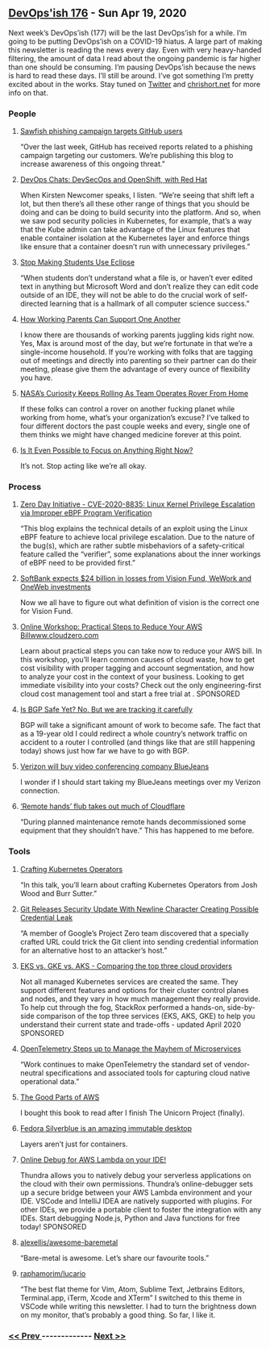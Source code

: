 ## [DevOps'ish 176](https://devopsish.com/176) - Sun Apr 19, 2020

Next week’s DevOps’ish (177) will be the last DevOps’ish for a while. I’m going to be putting DevOps’ish on a COVID-19 hiatus. A large part of making this newsletter is reading the news every day. Even with very heavy-handed filtering, the amount of data I read about the ongoing pandemic is far higher than one should be consuming. I’m pausing DevOps’ish because the news is hard to read these days. I’ll still be around. I’ve got something I’m pretty excited about in the works. Stay tuned on <a href="https://twitter.com/ChrisShort">Twitter</a> and <a href="https://chrisshort.net">chrishort.net</a> for more info on that.

### People

1. [Sawfish phishing campaign targets GitHub users](https://github.blog/2020-04-14-sawfish-phishing-campaign-targets-github-users/)

    “Over the last week, GitHub has received reports related to a phishing campaign targeting our customers. We’re publishing this blog to increase awareness of this ongoing threat.”
1. [DevOps Chats: DevSecOps and OpenShift, with Red Hat](https://devops.com/devops-chats-devsecops-and-openshift-with-red-hat/)

    When Kirsten Newcomer speaks, I listen. “We’re seeing that shift left a lot, but then there’s all these other range of things that you should be doing and can be doing to build security into the platform. And so, when we saw pod security policies in Kubernetes, for example, that’s a way that the Kube admin can take advantage of the Linux features that enable container isolation at the Kubernetes layer and enforce things like ensure that a container doesn’t run with unnecessary privileges.”
1. [Stop Making Students Use Eclipse](https://nora.codes/post/stop-making-students-use-eclipse/)

    “When students don’t understand what a file is, or haven’t ever edited text in anything but Microsoft Word and don’t realize they can edit code outside of an IDE, they will not be able to do the crucial work of self-directed learning that is a hallmark of all computer science success.”
1. [How Working Parents Can Support One Another](https://hbr.org/2020/04/how-working-parents-can-support-one-another)

    I know there are thousands of working parents juggling kids right now. Yes, Max is around most of the day, but we’re fortunate in that we’re a single-income household. If you’re working with folks that are tagging out of meetings and directly into parenting so their partner can do their meeting, please give them the advantage of every ounce of flexibility you have.
1. [NASA’s Curiosity Keeps Rolling As Team Operates Rover From Home](https://www.nasa.gov/feature/jpl/nasas-curiosity-keeps-rolling-as-team-operates-rover-from-home)

    If these folks can control a rover on another fucking planet while working from home, what’s your organization’s excuse? I’ve talked to four different doctors the past couple weeks and every, single one of them thinks we might have changed medicine forever at this point.
1. [Is It Even Possible to Focus on Anything Right Now?](https://hbr.org/2020/04/is-it-even-possible-to-focus-on-anything-right-now)

    It’s not. Stop acting like we’re all okay.
### Process

1. [Zero Day Initiative - CVE-2020-8835: Linux Kernel Privilege Escalation via Improper eBPF Program Verification](https://www.thezdi.com/blog/2020/4/8/cve-2020-8835-linux-kernel-privilege-escalation-via-improper-ebpf-program-verification)

    “This blog explains the technical details of an exploit using the Linux eBPF feature to achieve local privilege escalation. Due to the nature of the bug(s), which are rather subtle misbehaviors of a safety-critical feature called the “verifier”, some explanations about the inner workings of eBPF need to be provided first.”
1. [SoftBank expects $24 billion in losses from Vision Fund, WeWork and OneWeb investments](https://techcrunch.com/2020/04/13/softbank-expects-24-billion-in-losses-from-vision-fund-wework-and-oneweb-investments/)

    Now we all have to figure out what definition of vision is the correct one for Vision Fund.
1. [Online Workshop: Practical Steps to Reduce Your AWS Billwww.cloudzero.com](https://devopsi.sh/practical-steps-4640e)

    Learn about practical steps you can take now to reduce your AWS bill. In this workshop, you’ll learn common causes of cloud waste, how to get cost visibility with proper tagging and account segmentation, and how to analyze your cost in the context of your business. Looking to get immediate visibility into your costs? Check out the only engineering-first cloud cost management tool and start a free trial at . SPONSORED
1. [Is BGP Safe Yet? No. But we are tracking it carefully](https://blog.cloudflare.com/is-bgp-safe-yet-rpki-routing-security-initiative/)

    BGP will take a significant amount of work to become safe. The fact that as a 19-year old I could redirect a whole country’s network traffic on accident to a router I controlled (and things like that are still happening today) shows just how far we have to go with BGP.
1. [Verizon will buy video conferencing company BlueJeans](https://www.cnbc.com/2020/04/16/verizon-will-buy-video-conferencing-company-blue-jeans.html)

    I wonder if I should start taking my BlueJeans meetings over my Verizon connection.
1. [‘Remote hands’ flub takes out much of Cloudflare](https://www.itnews.com.au/news/remote-hands-flub-takes-out-much-of-cloudflare-546752)

    “During planned maintenance remote hands decommissioned some equipment that they shouldn’t have.” This has happened to me before.
### Tools

1. [Crafting Kubernetes Operators](https://developers.redhat.com/blog/2020/04/15/crafting-kubernetes-operators/)

    “In this talk, you’ll learn about crafting Kubernetes Operators from Josh Wood and Burr Sutter.”
1. [Git Releases Security Update With Newline Character Creating Possible Credential Leak](https://www.phoronix.com/scan.php?page=news_item&px=Git-Newline-Leak-Vulnerability)

    “A member of Google’s Project Zero team discovered that a specially crafted URL could trick the Git client into sending credential information for an alternative host to an attacker’s host.”
1. [EKS vs. GKE vs. AKS - Comparing the top three cloud providers](https://devopsi.sh/gke-aks-e3ad2)

    Not all managed Kubernetes services are created the same. They support different features and options for their cluster control planes and nodes, and they vary in how much management they really provide. To help cut through the fog, StackRox performed a hands-on, side-by-side comparison of the top three services (EKS, AKS, GKE) to help you understand their current state and trade-offs - updated April 2020 SPONSORED
1. [OpenTelemetry Steps up to Manage the Mayhem of Microservices](https://thenewstack.io/opentelemetry-steps-up-to-manage-the-mayhem-of-microservices/)

    “Work continues to make OpenTelemetry the standard set of vendor-neutral specifications and associated tools for capturing cloud native operational data.”
1. [The Good Parts of AWS](https://gumroad.com/l/aws-good-parts)

    I bought this book to read after I finish The Unicorn Project (finally).
1. [Fedora Silverblue is an amazing immutable desktop](https://blog.christophersmart.com/2020/04/11/fedora-silverblue-is-an-amazing-immutable-desktop/)

    Layers aren’t just for containers.
1. [Online Debug for AWS Lambda on your IDE!](https://devopsi.sh/aws-lambda-97890)

    Thundra allows you to natively debug your serverless applications on the cloud with their own permissions. Thundra’s online-debugger sets up a secure bridge between your AWS Lambda environment and your IDE. VSCode and IntelliJ IDEA are natively supported with plugins. For other IDEs, we provide a portable client to foster the integration with any IDEs. Start debugging Node.js, Python and Java functions for free today! SPONSORED
1. [alexellis/awesome-baremetal](https://github.com/alexellis/awesome-baremetal)

    “Bare-metal is awesome. Let’s share our favourite tools.”
1. [raphamorim/lucario](https://github.com/raphamorim/lucario)

    “The best flat theme for Vim, Atom, Sublime Text, Jetbrains Editors, Terminal.app, iTerm, Xcode and XTerm” I switched to this theme in VSCode while writing this newsletter. I had to turn the brightness down on my monitor, that’s probably a good thing. So far, I like it.

### [ << Prev ](devopsweekly-175.md) ------------- [ Next >> ](devopsweekly-177.md)